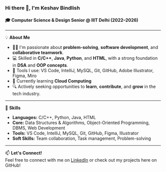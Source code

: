 ### Hi there 👋, I'm Keshav Bindlish

#### 🎓 Computer Science & Design Senior @ IIIT Delhi (2022–2026)

---

💡 **About Me**

- 👨‍💻 I'm passionate about **problem-solving**, **software development**, and **collaborative teamwork**.
- 💻 Skilled in **C/C++**, **Java**, **Python**, and **HTML**, with a strong foundation in **DSA** and **OOP concepts**.
- 🧰 Tools I use: VS Code, IntelliJ, MySQL, Git, GitHub, Adobe Illustrator, Figma, Miro
- 🌱 Currently learning **Cloud Computing**
- 🔍 Actively seeking opportunities to **learn**, **contribute**, and **grow** in the tech industry.

---

🧠 **Skills**

- **Languages:** C/C++, Python, Java, HTML  
- **Core:** Data Structures & Algorithms, Object-Oriented Programming, DBMS, Web Development  
- **Tools:** VS Code, IntelliJ, MySQL, Git, GitHub, Figma, Illustrator  
- **Soft Skills:** Team collaboration, Task management, Problem-solving  

---

📫 **Let's Connect!**  
Feel free to connect with me on [LinkedIn](https://www.linkedin.com/in/keshav-bindlish) or check out my projects here on GitHub!

